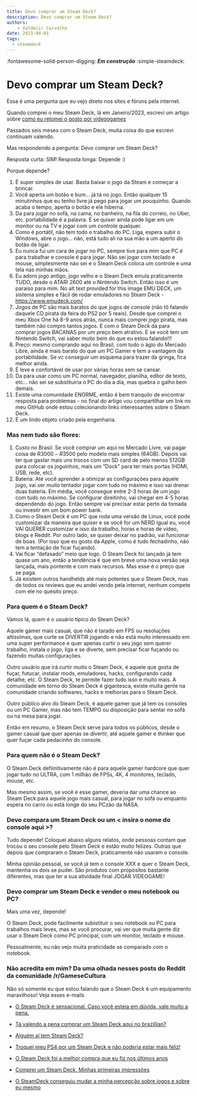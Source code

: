 ```yaml
---
title: Devo comprar um Steam Deck? 
description: Devo comprar um Steam Deck? 
authors:
    - Valdecir Carvalho
date: 2023-04-01
tags:
  - steamdeck
---
```


:fontawesome-solid-person-digging: **_Em construção_**
:simple-steamdeck:

# Devo comprar um Steam Deck? 

Essa é uma pergunta que eu vejo direto nos sites e fóruns pela internet.

Quando comprei o meu Steam Deck, lá em Janeiro/2023, escrevi um artigo sobre [como eu retomei o gosto por videoogames](/artigos/minha-relacao-com-steamdeck)

Passados seis meses com o Steam Deck, muita coisa do que escrevi continuam valendo.

Mas respondendo a pergunta: Devo comprar um Steam Deck? 

Resposta curta: SIM! 
Resposta longa: Depende :) 

Porque depende? 

 1. É super simples de usar. Basta baixar o jogo da Steam e começar a brincar. 
 2. Você aperta um botão e bum… já tá no jogo. Então qualquer 15 minutinhos que eu tenho livre já pego para jogar um pouquinho. Quando acaba o tempo, aperta o botão e ele hiberna. 
 3. Da para jogar no sofá, na cama, no banheiro, na fila do correio, no Uber, etc. portabilidade é a palavra. E se quiser ainda pode ligar em um monitor ou na TV e jogar com um controle qualquer.
 4. Como é portátil, não tem todo o trabalho do PC. Liga, espera subir o Windows, abre o jogo… não, está tudo ali na sua mão a um aperto do botão de ligar. 
 5. Eu nunca fui um cara de jogar no PC, sempre tive para mim que PC é para trabalhar e console é para jogar. Não sei jogar com teclado e mouse, simplesmente não sei e o Steam Deck coloca um controle e uma tela nas minhas mãos. 
 6. Eu adoro jogo antigo, jogo velho e o Steam Deck emula praticamente TUDO, desde o ATARI 2600 até o Nintendo Switch. Então isso é um paraíso para mim.
No alt text provided for this image
EMU DECK, um sistema simples e fácil de rodar emuladores no Steam Deck - https://www.emudeck.com/
 7. Jogos de PC são mais baratos do que jogos de console (não tô falando daquele CD pirata da feira do PS2 por 5 reais). Desde que comprei o meu Xbox One há 8-9 anos atrás, nunca mais comprei jogo pirata, mas também não compro tantos jogos. E com o Steam Deck da para comprar jogos BACANAS por um preço bem atrativo. E se você tem um Nintendo Switch, vai saber muito bem do que eu estou falando!!!
 8. Preço: mesmo comprando aqui no Brasil, com todo o ágio do Mercado Libre, ainda é mais barato do que um PC Gamer e tem a vantagem da portabilidade. Se vc conseguir um esquema para trazer da gringa, fica melhor ainda. 
 9. É leve e confortável de usar por várias horas sem se cansar.
 10. Da para usar como um PC normal, navegador, planilha, editor de texto, etc… não sei se substituiria o PC do dia a dia, mas quebra o galho bem demais. 
 11. Existe uma comunidade ENORME, então é bem tranquilo de encontrar resposta para problemas - no final do artigo vou compartilhar um link no meu GitHub onde estou colecionando links interessantes sobre o Steam Deck. 
 12. É um lindo objeto criado pela engenharia. 

### Mas nem tudo são flores:

 1. Custo no Brasil. Se você comprar um aqui no Mercado Livre, vai pagar coisa de R$3000-R$3500 pelo modelo mais simples (64GB). Depois vai ter que gastar mais uns trocos com um SD card de pelo menos 512GB para colocar os joguinhos, mais um “Dock” para ter mais portas (HDMI, USB, rede, etc). 
 2. Bateria: Até você aprender a otimizar as configurações para aquele jogo, vai ser muito tentador jogar com tudo no máximo e isso vai drenar duas bateria. Em média, você consegue entre 2-3 horas de um jogo com tudo no máximo. Se configurar direitinho, vai chegar em 4-5 horas dependendo do jogo. Então sempre vai precisar estar perto da tomada ou investir em um bom power bank. 
 3. Como o Steam Deck é um PC que roda uma versão de Linux, você pode customizar da maneira que quiser e se você for um NERD igual eu, você VAI QUERER customizar e isso da trabalho, horas e horas de vídeo, blogs e Reddit. Por outro lado, se quiser deixar no padrão, vai funcionar de boas. (Por isso que eu gosto da Apple, como é tudo fechadinho, não tem a tentação de ficar fuçando). 
 4. Vai ficar “defasado” meio que logo. O Steam Deck foi lançado já tem quase um ano, então a tendência é que em breve uma nova versão seja lançada, mais pontente e com mais recursos. Mas esse é o preço que se paga. 
 5. Já existem outros handhelds até mais potentes que o Steam Deck, mas de todos os reviews que eu andei vendo pela internet, nenhum compete com ele no quesito preço. 

### Para quem é o Steam Deck?

Vamos lá, quem é o usuário típico do Steam Deck? 

Aquele gamer mais casual, que não é tarado em FPS ou resoluções altíssimas, que curte se DIVERTIR jogando e não está muito interessado em uma super performance e quer apenas curtir o seu jogo sem querer trabalho, instala o jogo, liga e se diverte, sem precisar ficar fuçando ou fazendo muitas configurações.

Outro usuário que irá curtir muito o Steam Deck, é aquele que gosta de fuçar, futucar, instalar mods, emuladores, hacks, configurando cada detalhe, etc. O Steam Deck, te permite fazer tudo isso e muito mais. A comunidade em torno do Steam Deck é gigantesca, existe muita gente na comunidade criando softwares, hacks e melhorias para o Steam Deck.

Outro público alvo do Steam Deck, é aquele gamer que já tem os consoles ou um PC Gamer, mas não tem TEMPO ou disposição para sentar no sofá ou na mesa para jogar. 

Então em resumo, o Steam Deck serve para todos os públicos, desde o gamer casual que quer apenas se divertir, até aquele gamer e thinker que quer fuçar cada pedacinho do console.

### Para quem não é o Steam Deck?

O Steam Deck defiinitivamente não é para aquele gamer hardcore que quer jogar tudo no ULTRA, com 1 milhão de FPSs, 4K, 4 monitores, teclado, mouse, etc. 

Mas mesmo assim, se você é esse gamer, deveria dar uma chance ao Steam Deck para aquele jogo mais casual, para jogar no sofá ou enquanto espera no carro ou está longe do seu PCzão da NASA. 

### Devo compara um Steam Deck ou um < insira o nome do console aqui >?

Tudo depende! Coloquei abaixo alguns relatos, onde pessoas contam que trocou o seu console pelo Steam Deck e estão muito felizes. Outras que depois que compraram o Steam Deck, praticamente não usaram o console.

Minha opinião pessoal, se você já tem o console XXX e quer o Steam Deck, mantenha os dois se puder. São produtos com propósitos bastante diferentes, mas que ter a sua atividade final JOGAR VIDEOGAME!

### Devo comprar um Steam Deck e vender o meu notebook ou PC? 

Mais uma vez, depende!

O Steam Deck, pode facilmente subistituir o seu notebook ou PC para trabalhos mais leves, mas se você procurar, vai ver que muita gente diz usar o Steam Deck como PC principal, com um monitor, teclado e mouse. 

Pessoalmente, eu não vejo muita praticidade se comparado com o notebook. 


### Não acredita em mim? Da uma olhada nesses posts do Reddit da comunidade /r/GameseCultura

Não só somente eu que estou falando que o Steam Deck é um equipamento maravilhoso! Veja esses e-mails 
- [O Steam Deck é sensacional. Caso você esteja em dúvida, vale muito a pena.](https://www.reddit.com/r/gamesEcultura/comments/14rh2x9/o_steam_deck_%C3%A9_sensacional_caso_voc%C3%AA_esteja_em/)

- [Tá valendo a pena comprar um Steam Deck aqui no brazillian?](https://www.reddit.com/r/gamesEcultura/comments/14onpoj/t%C3%A1_valendo_a_pena_comprar_um_steam_deck_aqui_no/)

- [Alguém aí tem Steam Deck?](https://www.reddit.com/r/gamesEcultura/comments/14is78y/algu%C3%A9m_a%C3%AD_tem_steam_deck/)

- [Troquei meu PS4 por um Steam Deck e não poderia estar mais feliz!](https://www.reddit.com/r/gamesEcultura/comments/148c1ne/troquei_meu_ps4_por_um_steam_deck_e_n%C3%A3o_poderia/)

- [O Steam Deck foi a melhor compra que eu fiz nos últimos anos](https://www.reddit.com/r/gamesEcultura/comments/146whpy/o_steam_deck_foi_a_melhor_compra_que_eu_fiz_nos/)

- [Comprei um Steam Deck. Minhas primeiras impressões](https://www.reddit.com/r/gamesEcultura/comments/13p6yu1/comprei_um_steam_deck_minhas_primeiras_impress%C3%B5es/)

- [O SteamDeck conseguiu mudar a minha percepção sobre jogos e sobre eu mesmo](https://www.reddit.com/r/gamesEcultura/comments/w1fjxd/o_steamdeck_conseguiu_mudar_a_minha_percep%C3%A7%C3%A3o/)

